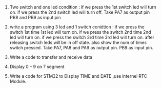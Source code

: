 1.  Two switch and one led condition : if we press the 1st switch led will turn on. if we press the 2nd switch led will turn off. Take PA7 as output pin PB8 and PB9 as input pin

2.  write a program using 3 led and 1 switch conidtion : if we press the switch 1st time 1st led will turn on. if we press the switch 2nd time 2nd led will turn on. if we press the switch 3rd time 3rd led will turn on. after releasing switch leds will be in off state. also show the num of times switch pressed. Take PA7, PA8 and PA9 as output pin. PB8 as input pin.

3.  Write a code to transfer and receive data

4.  Display 0 – 9 on 7 segment

5.  Write a code for STM32 to Display TIME and DATE ,use internel RTC Module.
